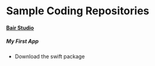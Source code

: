 # Sample Coding Repositories
#### [Bair Studio](https://www.instagram.com/bairstudio)

##### My First App
- Download the swift package

